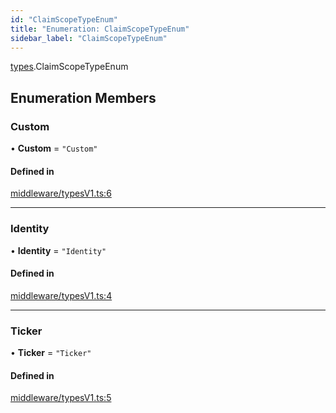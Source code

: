 ```yaml
---
id: "ClaimScopeTypeEnum"
title: "Enumeration: ClaimScopeTypeEnum"
sidebar_label: "ClaimScopeTypeEnum"
---
```


[types](../../../modules/Types/Types.md).ClaimScopeTypeEnum

## Enumeration Members

### Custom

• **Custom** = ``"Custom"``

#### Defined in

[middleware/typesV1.ts:6](https://github.com/PolymeshAssociation/polymesh-sdk/blob/720afb69c/src/middleware/typesV1.ts#L6)

___

### Identity

• **Identity** = ``"Identity"``

#### Defined in

[middleware/typesV1.ts:4](https://github.com/PolymeshAssociation/polymesh-sdk/blob/720afb69c/src/middleware/typesV1.ts#L4)

___

### Ticker

• **Ticker** = ``"Ticker"``

#### Defined in

[middleware/typesV1.ts:5](https://github.com/PolymeshAssociation/polymesh-sdk/blob/720afb69c/src/middleware/typesV1.ts#L5)
